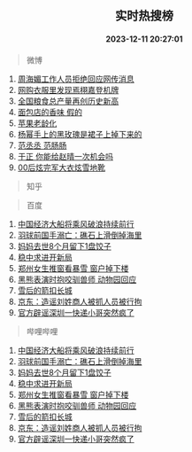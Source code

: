 <div align="center"><h2>实时热搜榜</h2><h4>2023-12-11 20:27:01</h4></div>

> 微博  

1. [周海媚工作人员拒绝回应网传消息](https://s.weibo.com/weibo?q=%E5%91%A8%E6%B5%B7%E5%AA%9A%E5%B7%A5%E4%BD%9C%E4%BA%BA%E5%91%98%E6%8B%92%E7%BB%9D%E5%9B%9E%E5%BA%94%E7%BD%91%E4%BC%A0%E6%B6%88%E6%81%AF&t=31&band_rank=1&Refer=top)<br />
2. [网购衣服里发现焉栩嘉登机牌](https://s.weibo.com/weibo?q=%E7%BD%91%E8%B4%AD%E8%A1%A3%E6%9C%8D%E9%87%8C%E5%8F%91%E7%8E%B0%E7%84%89%E6%A0%A9%E5%98%89%E7%99%BB%E6%9C%BA%E7%89%8C&t=31&band_rank=2&Refer=top)<br />
3. [全国粮食总产量再创历史新高](https://s.weibo.com/weibo?q=%23%E5%85%A8%E5%9B%BD%E7%B2%AE%E9%A3%9F%E6%80%BB%E4%BA%A7%E9%87%8F%E5%86%8D%E5%88%9B%E5%8E%86%E5%8F%B2%E6%96%B0%E9%AB%98%23&t=31&band_rank=3&Refer=top)<br />
4. [面包店的香味 假的](https://s.weibo.com/weibo?q=%E9%9D%A2%E5%8C%85%E5%BA%97%E7%9A%84%E9%A6%99%E5%91%B3%20%E5%81%87%E7%9A%84&t=31&band_rank=4&Refer=top)<br />
5. [苹果老龄化](https://s.weibo.com/weibo?q=%E8%8B%B9%E6%9E%9C%E8%80%81%E9%BE%84%E5%8C%96&t=31&band_rank=5&Refer=top)<br />
6. [杨幂手上的黑玫瑰是裙子上掉下来的](https://s.weibo.com/weibo?q=%23%E6%9D%A8%E5%B9%82%E6%89%8B%E4%B8%8A%E7%9A%84%E9%BB%91%E7%8E%AB%E7%91%B0%E6%98%AF%E8%A3%99%E5%AD%90%E4%B8%8A%E6%8E%89%E4%B8%8B%E6%9D%A5%E7%9A%84%23&t=31&band_rank=6&Refer=top)<br />
7. [范丞丞 范肠肠](https://s.weibo.com/weibo?q=%E8%8C%83%E4%B8%9E%E4%B8%9E%20%E8%8C%83%E8%82%A0%E8%82%A0&t=31&band_rank=7&Refer=top)<br />
8. [于正 你能给赵晴一次机会吗](https://s.weibo.com/weibo?q=%E4%BA%8E%E6%AD%A3%20%E4%BD%A0%E8%83%BD%E7%BB%99%E8%B5%B5%E6%99%B4%E4%B8%80%E6%AC%A1%E6%9C%BA%E4%BC%9A%E5%90%97&t=31&band_rank=8&Refer=top)<br />
9. [00后炫完军大衣炫雪地靴](https://s.weibo.com/weibo?q=%2300%E5%90%8E%E7%82%AB%E5%AE%8C%E5%86%9B%E5%A4%A7%E8%A1%A3%E7%82%AB%E9%9B%AA%E5%9C%B0%E9%9D%B4%23&t=31&band_rank=9&Refer=top)<br />

> 知乎  


> 百度  

1. [中国经济大船将乘风破浪持续前行](https://www.baidu.com/s?wd=%E4%B8%AD%E5%9B%BD%E7%BB%8F%E6%B5%8E%E5%A4%A7%E8%88%B9%E5%B0%86%E4%B9%98%E9%A3%8E%E7%A0%B4%E6%B5%AA%E6%8C%81%E7%BB%AD%E5%89%8D%E8%A1%8C&sa=fyb_news&rsv_dl=fyb_news)<br />
2. [羽球前国手溺亡：礁石上滑倒掉海里](https://www.baidu.com/s?wd=%E7%BE%BD%E7%90%83%E5%89%8D%E5%9B%BD%E6%89%8B%E6%BA%BA%E4%BA%A1%EF%BC%9A%E7%A4%81%E7%9F%B3%E4%B8%8A%E6%BB%91%E5%80%92%E6%8E%89%E6%B5%B7%E9%87%8C&sa=fyb_news&rsv_dl=fyb_news)<br />
3. [妈妈去世8个月留下1盘饺子](https://www.baidu.com/s?wd=%E5%A6%88%E5%A6%88%E5%8E%BB%E4%B8%968%E4%B8%AA%E6%9C%88%E7%95%99%E4%B8%8B1%E7%9B%98%E9%A5%BA%E5%AD%90&sa=fyb_news&rsv_dl=fyb_news)<br />
4. [稳中求进开新局](https://www.baidu.com/s?wd=%E7%A8%B3%E4%B8%AD%E6%B1%82%E8%BF%9B%E5%BC%80%E6%96%B0%E5%B1%80&sa=fyb_news&rsv_dl=fyb_news)<br />
5. [郑州女生推窗看暴雪 窗户掉下楼](https://www.baidu.com/s?wd=%E9%83%91%E5%B7%9E%E5%A5%B3%E7%94%9F%E6%8E%A8%E7%AA%97%E7%9C%8B%E6%9A%B4%E9%9B%AA+%E7%AA%97%E6%88%B7%E6%8E%89%E4%B8%8B%E6%A5%BC&sa=fyb_news&rsv_dl=fyb_news)<br />
6. [黑熊表演时抱咬驯兽师 动物园回应](https://www.baidu.com/s?wd=%E9%BB%91%E7%86%8A%E8%A1%A8%E6%BC%94%E6%97%B6%E6%8A%B1%E5%92%AC%E9%A9%AF%E5%85%BD%E5%B8%88+%E5%8A%A8%E7%89%A9%E5%9B%AD%E5%9B%9E%E5%BA%94&sa=fyb_news&rsv_dl=fyb_news)<br />
7. [雪后的箭扣长城](https://www.baidu.com/s?wd=%E9%9B%AA%E5%90%8E%E7%9A%84%E7%AE%AD%E6%89%A3%E9%95%BF%E5%9F%8E&sa=fyb_news&rsv_dl=fyb_news)<br />
8. [京东：造谣刘姓商人被抓人员被行拘](https://www.baidu.com/s?wd=%E4%BA%AC%E4%B8%9C%EF%BC%9A%E9%80%A0%E8%B0%A3%E5%88%98%E5%A7%93%E5%95%86%E4%BA%BA%E8%A2%AB%E6%8A%93%E4%BA%BA%E5%91%98%E8%A2%AB%E8%A1%8C%E6%8B%98&sa=fyb_news&rsv_dl=fyb_news)<br />
9. [官方辟谣深圳一快递小哥突然疯了](https://www.baidu.com/s?wd=%E5%AE%98%E6%96%B9%E8%BE%9F%E8%B0%A3%E6%B7%B1%E5%9C%B3%E4%B8%80%E5%BF%AB%E9%80%92%E5%B0%8F%E5%93%A5%E7%AA%81%E7%84%B6%E7%96%AF%E4%BA%86&sa=fyb_news&rsv_dl=fyb_news)<br />

> 哔哩哔哩  

1. [中国经济大船将乘风破浪持续前行](https://www.baidu.com/s?wd=%E4%B8%AD%E5%9B%BD%E7%BB%8F%E6%B5%8E%E5%A4%A7%E8%88%B9%E5%B0%86%E4%B9%98%E9%A3%8E%E7%A0%B4%E6%B5%AA%E6%8C%81%E7%BB%AD%E5%89%8D%E8%A1%8C&sa=fyb_news&rsv_dl=fyb_news)<br />
2. [羽球前国手溺亡：礁石上滑倒掉海里](https://www.baidu.com/s?wd=%E7%BE%BD%E7%90%83%E5%89%8D%E5%9B%BD%E6%89%8B%E6%BA%BA%E4%BA%A1%EF%BC%9A%E7%A4%81%E7%9F%B3%E4%B8%8A%E6%BB%91%E5%80%92%E6%8E%89%E6%B5%B7%E9%87%8C&sa=fyb_news&rsv_dl=fyb_news)<br />
3. [妈妈去世8个月留下1盘饺子](https://www.baidu.com/s?wd=%E5%A6%88%E5%A6%88%E5%8E%BB%E4%B8%968%E4%B8%AA%E6%9C%88%E7%95%99%E4%B8%8B1%E7%9B%98%E9%A5%BA%E5%AD%90&sa=fyb_news&rsv_dl=fyb_news)<br />
4. [稳中求进开新局](https://www.baidu.com/s?wd=%E7%A8%B3%E4%B8%AD%E6%B1%82%E8%BF%9B%E5%BC%80%E6%96%B0%E5%B1%80&sa=fyb_news&rsv_dl=fyb_news)<br />
5. [郑州女生推窗看暴雪 窗户掉下楼](https://www.baidu.com/s?wd=%E9%83%91%E5%B7%9E%E5%A5%B3%E7%94%9F%E6%8E%A8%E7%AA%97%E7%9C%8B%E6%9A%B4%E9%9B%AA+%E7%AA%97%E6%88%B7%E6%8E%89%E4%B8%8B%E6%A5%BC&sa=fyb_news&rsv_dl=fyb_news)<br />
6. [黑熊表演时抱咬驯兽师 动物园回应](https://www.baidu.com/s?wd=%E9%BB%91%E7%86%8A%E8%A1%A8%E6%BC%94%E6%97%B6%E6%8A%B1%E5%92%AC%E9%A9%AF%E5%85%BD%E5%B8%88+%E5%8A%A8%E7%89%A9%E5%9B%AD%E5%9B%9E%E5%BA%94&sa=fyb_news&rsv_dl=fyb_news)<br />
7. [雪后的箭扣长城](https://www.baidu.com/s?wd=%E9%9B%AA%E5%90%8E%E7%9A%84%E7%AE%AD%E6%89%A3%E9%95%BF%E5%9F%8E&sa=fyb_news&rsv_dl=fyb_news)<br />
8. [京东：造谣刘姓商人被抓人员被行拘](https://www.baidu.com/s?wd=%E4%BA%AC%E4%B8%9C%EF%BC%9A%E9%80%A0%E8%B0%A3%E5%88%98%E5%A7%93%E5%95%86%E4%BA%BA%E8%A2%AB%E6%8A%93%E4%BA%BA%E5%91%98%E8%A2%AB%E8%A1%8C%E6%8B%98&sa=fyb_news&rsv_dl=fyb_news)<br />
9. [官方辟谣深圳一快递小哥突然疯了](https://www.baidu.com/s?wd=%E5%AE%98%E6%96%B9%E8%BE%9F%E8%B0%A3%E6%B7%B1%E5%9C%B3%E4%B8%80%E5%BF%AB%E9%80%92%E5%B0%8F%E5%93%A5%E7%AA%81%E7%84%B6%E7%96%AF%E4%BA%86&sa=fyb_news&rsv_dl=fyb_news)<br />
